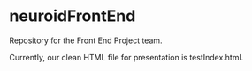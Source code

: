 # neuroidFrontEnd
Repository for the Front End Project team.

Currently, our clean HTML file for presentation is testIndex.html.
